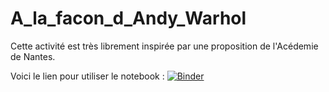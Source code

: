 # A_la_facon_d_Andy_Warhol

Cette activité est très librement inspirée par une proposition de l'Acédemie de Nantes.

Voici le lien pour utiliser le notebook : [![Binder](https://mybinder.org/badge_logo.svg)](https://mybinder.org/v2/gh/lebonprof/A_la_facon_d_Andy_Warhol/HEAD)
